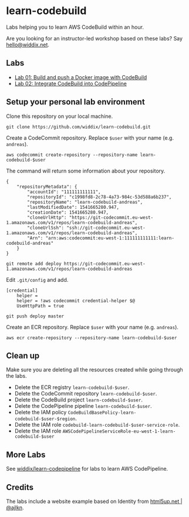 # learn-codebuild

Labs helping you to learn AWS CodeBuild within an hour.

Are you looking for an instructor-led workshop based on these labs? Say [hello@widdix.net](mailto:hello@widdix.net).

## Labs

* [Lab 01: Build and push a Docker image with CodeBuild](lab01-codebuild-ecr/)
* [Lab 02: Integrate CodeBuild into CodePipeline](lab02-codebuild-codepipeline/)

## Setup your personal lab environment

Clone this repository on your local machine.

```
git clone https://github.com/widdix/learn-codebuild.git
```

Create a CodeCommit repository. Replace `$user` with your name (e.g. `andreas`).

```
aws codecommit create-repository --repository-name learn-codebuild-$user
```

The command will return some information about your repository.
```
{
    "repositoryMetadata": {
        "accountId": "111111111111",
        "repositoryId": "c1998fd8-2c78-4a73-984c-53d588a6b237",
        "repositoryName": "learn-codebuild-andreas",
        "lastModifiedDate": 1541665280.947,
        "creationDate": 1541665280.947,
        "cloneUrlHttp": "https://git-codecommit.eu-west-1.amazonaws.com/v1/repos/learn-codebuild-andreas",
        "cloneUrlSsh": "ssh://git-codecommit.eu-west-1.amazonaws.com/v1/repos/learn-codebuild-andreas",
        "Arn": "arn:aws:codecommit:eu-west-1:111111111111:learn-codebuild-andreas"
    }
}
```

```
git remote add deploy https://git-codecommit.eu-west-1.amazonaws.com/v1/repos/learn-codebuild-andreas
```

Edit `.git/config` and add.

```
[credential]
    helper =
    helper = !aws codecommit credential-helper $@
    UseHttpPath = true
```

```
git push deploy master
```

Create an ECR repository. Replace `$user` with your name (e.g. `andreas`).

```
aws ecr create-repository --repository-name learn-codebuild-$user
```

## Clean up

Make sure you are deleting all the resources created while going through the labs.

* Delete the ECR registry `learn-codebuild-$user`.
* Delete the CodeCommit repository `learn-codebuild-$user`.
* Delete the CodeBuild project `learn-codebuild-$user`.
* Delete the CodePipeline pipeline `learn-codebuild-$user`.
* Delete the IAM policy `CodeBuildBasePolicy-learn-codebuild-$user-$region`.
* Delete the IAM role `codebuild-learn-codebuild-$user-service-role`.
* Delete the IAM role `AWSCodePipelineServiceRole-eu-west-1-learn-codebuild-$user`

## More Labs

See [widdix/learn-codepipeline](https://github.com/widdix/learn-codepipeline) for labs to learn AWS CodePipeline.

## Credits

The labs include a website example based on Identity from [html5up.net | @ajlkn](https://html5up.net).

